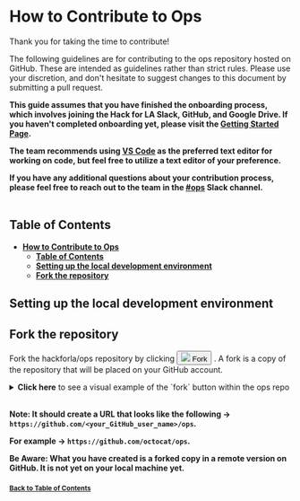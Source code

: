 # **How to Contribute to Ops**

Thank you for taking the time to contribute!

The following guidelines are for contributing to the ops repository hosted on GitHub. These are intended as guidelines rather than strict rules. Please use your discretion, and don't hesitate to suggest changes to this document by submitting a pull request.

**This guide assumes that you have finished the onboarding process, which involves joining the Hack for LA Slack, GitHub, and Google Drive. If you haven't completed onboarding yet, please visit the [Getting Started Page](https://www.hackforla.org/getting-started).**

**The team recommends using [VS Code](https://code.visualstudio.com/download) as the preferred text editor for working on code, but feel free to utilize a text editor of your preference.**

**If you have any additional questions about your contribution process, please feel free to reach out to the team in the [#ops](https://hackforla.slack.com/archives/CV7QGL66B) Slack channel.**
<br><br>

## **Table of Contents**

- [**How to Contribute to Ops**](#how-to-contribute-to-ops)
  - [**Table of Contents**](#table-of-contents)
  - [**Setting up the local development environment**](#setting-up-the-local-development-environment)
  - [**Fork the repository**](#fork-the-repository)

## **Setting up the local development environment**

## **Fork the repository**

Fork the hackforla/ops repository by clicking <a href="https://github.com/hackforla/ops/fork"> <button> <img src="https://user-images.githubusercontent.com/17777237/54873012-40fa5b00-4dd6-11e9-98e0-cc436426c720.png" width="8px"> Fork</button></a>
. A fork is a copy of the repository that will be placed on your GitHub account.

<details>
  <summary><strong>Click here</strong> to see a visual example of the `fork` button within the ops repo</summary>
  <p><strong>First, you find the `fork` button on the top right hand side of the [Hack for LA ops repo](https://github.com/hackforla/ops)</strong></h4>

![Fork Button](./assets/images/fork.png)

 <p><strong>Next, you will be redirected to the create a fork page. [Hack for LA op repo](https://github.com/hackforla/ops/fork) Click on the Create fork button at the bottom<strong></p>
 
![Create Fork](./assets/images/forkpage.png)
</details><br>

**Note:** It should create a URL that looks like the following -> `https://github.com/<your_GitHub_user_name>/ops`.

**For example** -> `https://github.com/octocat/ops`.

**Be Aware:** What you have created is a forked copy in a remote version on GitHub. It is not yet on your local machine yet.

<sub>[Back to Table of Contents](#table-of-contents)</sub>
